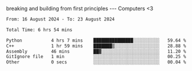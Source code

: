 breaking and building from first principles --- Computers <3

<!--START_SECTION:waka-->

```txt
From: 16 August 2024 - To: 23 August 2024

Total Time: 6 hrs 54 mins

Python           4 hrs 7 mins    ███████████████░░░░░░░░░░   59.64 %
C++              1 hr 59 mins    ███████▒░░░░░░░░░░░░░░░░░   28.88 %
Assembly         46 mins         ██▓░░░░░░░░░░░░░░░░░░░░░░   11.20 %
GitIgnore file   1 min           ░░░░░░░░░░░░░░░░░░░░░░░░░   00.25 %
Other            0 secs          ░░░░░░░░░░░░░░░░░░░░░░░░░   00.04 %
```

<!--END_SECTION:waka-->
